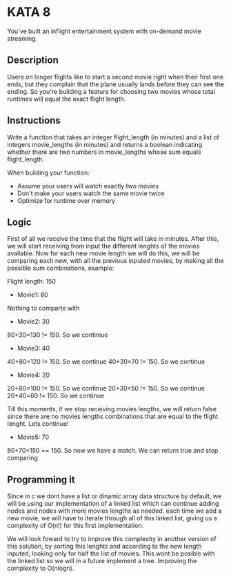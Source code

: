 # KATA 8 

You've built an inflight entertainment system with on-demand movie streaming.

## Description

Users on longer flights like to start a second movie right when their first one ends, but they complain that the plane usually lands before they can see the ending. So you're building a feature for choosing two movies whose total runtimes will equal the exact flight length.

## Instructions

Write a function that takes an integer flight_length (in minutes) and a list of integers movie_lengths (in minutes) and returns a boolean indicating whether there are two numbers in movie_lengths whose sum equals flight_length.

When building your function:

- Assume your users will watch exactly two movies
- Don't make your users watch the same movie twice
- Optimize for runtime over memory

##  Logic

First of all we receive the time that the flight will take in minutes. After this, we will start receiving from input the different lenghts of the movies available. Now for each new movie length we will do this, we will be comparing each new, with all the previous inputed movies, by making all the possible sum combinations, example:

Flight length: 150 

- Movie1: 80

Nothing to comparte with

- Movie2: 30

80+30=130 != 150. So we continiue

- Movie3: 40

40+80=120 != 150. So we continue
40+30=70 != 150. So we continue

- Movie4: 20

20+80=100 != 150. So we continue
20+30=50 != 150. So we continue
20+40=60 != 150. So we continue

Till this moments, if we stop receiving movies lengths, we will return false since there are no movies lengths combinations that are equal to the flight lenght. Lets continue!

- Movie5: 70

80+70=150 == 150. So now we have a match. We can return true and stop comparing

## Programming it

Since in c we dont have a list or dinamic array data structure by default, we will be using our implementation of a linked list which can continue adding nodes and nodes with more movies lengths as needed. each time we add a new movie, we will have to iterate through all of this linked list, giving us a complexity of O(n!) for this first implementation. 

We will look foward to try to improve this complexity in another version of this solution, by sorting this lenghts and according to the new length inputed, looking only for half the list of movies. This wont be posible with the linked list so we will in a future implement a tree. Improving the complexity to O(nlogn). 